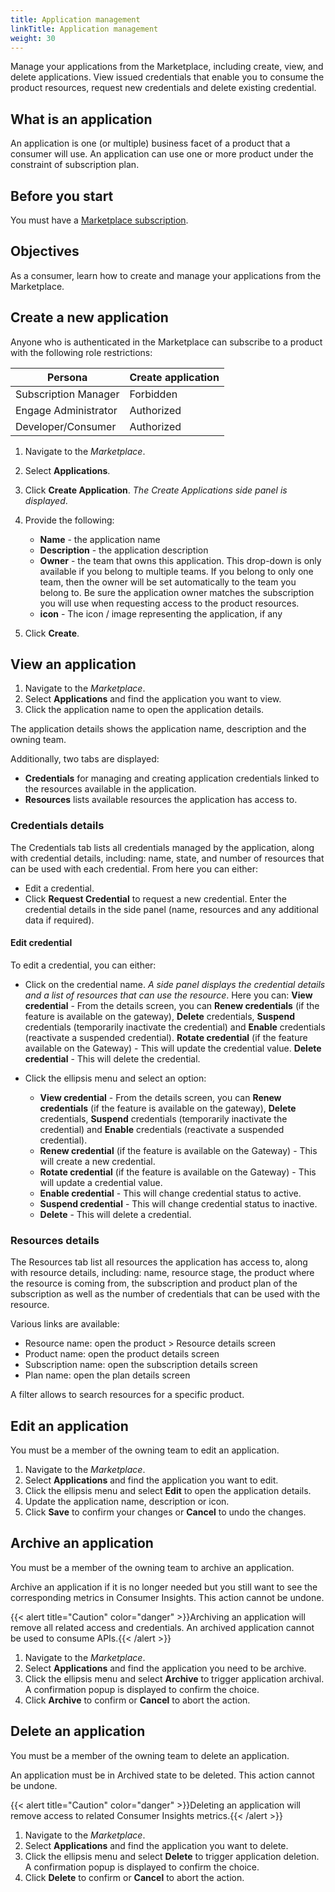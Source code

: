 ```yaml
---
title: Application management
linkTitle: Application management
weight: 30
---
```


Manage your applications from the Marketplace, including create, view, and delete applications. View issued credentials that enable you to consume the product resources, request new credentials and delete existing credential.

## What is an application

An application is one (or multiple) business facet of a product that a consumer will use. An application can use one or more product under the constraint of subscription plan.

## Before you start

You must have a [Marketplace subscription](/docs/manage_marketplace/consumer_experience/subscription_management).

## Objectives

As a consumer, learn how to create and manage your applications from the Marketplace.

## Create a new application

Anyone who is authenticated in the Marketplace can subscribe to a product with the following role restrictions:

| Persona               | Create application |
|-----------------------|--------------------|
| Subscription Manager  | Forbidden          |
| Engage Administrator  | Authorized         |
| Developer/Consumer    | Authorized         |

1. Navigate to the *Marketplace*.
2. Select **Applications**.
3. Click **Create Application**. *The Create Applications side panel is displayed*.
4. Provide the following:

    * **Name** - the application name
    * **Description** - the application description
    * **Owner** - the team that owns this application. This drop-down is only available if you belong to multiple teams. If you belong to only one team, then the owner will be set automatically to the team you belong to. Be sure the application owner matches the subscription you will use when requesting access to the product resources.
    * **icon** - The icon / image representing the application, if any

5. Click **Create**.

## View an application

1. Navigate to the *Marketplace*.
2. Select **Applications** and find the application you want to view.
3. Click the application name to open the application details.

The application details shows the application name, description and the owning team.

Additionally, two tabs are displayed:

* **Credentials** for managing and creating application credentials linked to the resources available in the application.
* **Resources** lists available resources the application has access to.

### Credentials details

The Credentials tab lists all credentials managed by the application, along with credential details, including: name, state, and number of resources that can be used with each credential. From here you can either: 

* Edit a credential.
* Click **Request Credential** to request a new credential. Enter the credential details in the side panel (name, resources and any additional data if required).

#### Edit credential

To edit a credential, you can either:

* Click on the credential name. *A side panel displays the credential details and a list of resources that can use the resource*. Here you can:
    **View credential** - From the details screen, you can **Renew credentials** (if the feature is available on the gateway), **Delete** credentials, **Suspend** credentials (temporarily inactivate the credential) and **Enable** credentials (reactivate a suspended credential).
    **Rotate credential** (if the feature available on the Gateway) - This will update the credential value.
    **Delete credential** - This will delete the credential.

* Click the ellipsis menu and select an option:

    * **View credential** - From the details screen, you can **Renew credentials** (if the feature is available on the gateway), **Delete** credentials, **Suspend** credentials (temporarily inactivate the credential) and **Enable** credentials (reactivate a suspended credential).
    * **Renew credential** (if the feature is available on the Gateway) - This will create a new credential.
    * **Rotate credential** (if the feature is available on the Gateway) - This will update a credential value.
    * **Enable credential** - This will change credential status to active.
    * **Suspend credential** - This will change credential status to inactive.
    * **Delete**  - This will delete a credential.

### Resources details

The Resources tab list all resources the application has access to, along with resource details, including: name, resource stage, the product where the resource is coming from, the subscription and product plan of the subscription as well as the number of credentials that can be used with the resource.

Various links are available:

* Resource name: open the product > Resource details screen
* Product name: open the product details screen
* Subscription name: open the subscription details screen
* Plan name: open the plan details screen

A filter allows to search resources for a specific product.

## Edit an application

You must be a member of the owning team to edit an application.

1. Navigate to the *Marketplace*.
2. Select **Applications** and find the application you want to edit.
3. Click the ellipsis menu and select **Edit** to open the application details.
4. Update the application name, description or icon.
5. Click **Save** to confirm your changes or **Cancel** to undo the changes.

## Archive an application

You must be a member of the owning team to archive an application.

Archive an application if it is no longer needed but you still want to see the corresponding metrics in Consumer Insights. This action cannot be undone.

{{< alert title="Caution" color="danger" >}}Archiving an application will remove all related access and credentials. An archived application cannot be used to consume APIs.{{< /alert >}}

1. Navigate to the *Marketplace*.
2. Select **Applications** and find the application you need to be archive.
3. Click the ellipsis menu and select **Archive** to trigger application archival. A confirmation popup is displayed to confirm the choice.
4. Click **Archive** to confirm or **Cancel** to abort the action.

## Delete an application

You must be a member of the owning team to delete an application.

An application must be in Archived state to be deleted. This action cannot be undone.

{{< alert title="Caution" color="danger" >}}Deleting an application will remove access to related Consumer Insights metrics.{{< /alert >}}

1. Navigate to the *Marketplace*.
2. Select **Applications** and find the application you want to delete.
3. Click the ellipsis menu and select **Delete** to trigger application deletion. A confirmation popup is displayed to confirm the choice.
4. Click **Delete** to confirm or **Cancel** to abort the action.
